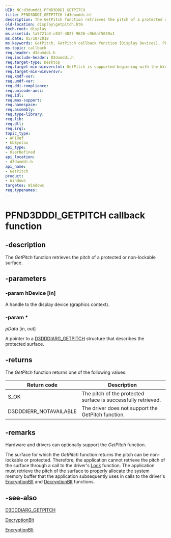 ```yaml
---
UID: NC:d3dumddi.PFND3DDDI_GETPITCH
title: PFND3DDDI_GETPITCH (d3dumddi.h)
description: The GetPitch function retrieves the pitch of a protected or non-lockable surface.
old-location: display\getpitch.htm
tech.root: display
ms.assetid: 1a5721a3-c03f-4827-9626-c9b6af5059a1
ms.date: 05/10/2018
ms.keywords: GetPitch, GetPitch callback function [Display Devices], PFND3DDDI_GETPITCH, PFND3DDDI_GETPITCH callback, UserModeDisplayDriver_Functions_6a055fa5-1f52-4d88-af1b-e9cab4abef13.xml, d3dumddi/GetPitch, display.getpitch
ms.topic: callback
req.header: d3dumddi.h
req.include-header: D3dumddi.h
req.target-type: Desktop
req.target-min-winverclnt: GetPitch is supported beginning with the Windows 7 operating system.
req.target-min-winversvr: 
req.kmdf-ver: 
req.umdf-ver: 
req.ddi-compliance: 
req.unicode-ansi: 
req.idl: 
req.max-support: 
req.namespace: 
req.assembly: 
req.type-library: 
req.lib: 
req.dll: 
req.irql: 
topic_type:
- APIRef
- kbSyntax
api_type:
- UserDefined
api_location:
- d3dumddi.h
api_name:
- GetPitch
product:
- Windows
targetos: Windows
req.typenames: 
---
```


# PFND3DDDI_GETPITCH callback function


## -description


The <i>GetPitch</i> function retrieves the pitch of a protected or non-lockable surface. 


## -parameters




### -param hDevice [in]

A handle to the display device (graphics context). 


### -param *


*pData* [in, out]

A pointer to a <a href="https://docs.microsoft.com/windows-hardware/drivers/ddi/content/d3dumddi/ns-d3dumddi-_d3dddiarg_getpitch">D3DDDIARG_GETPITCH</a> structure that describes the protected surface. 


## -returns



The <i>GetPitch</i> function returns one of the following values:

|Return code|Description|
|--- |--- |
|S_OK|The pitch of the protected surface is successfully retrieved.|
|D3DDDIERR_NOTAVAILABLE|The driver does not support the GetPitch function.|

## -remarks



Hardware and drivers can optionally support the <i>GetPitch</i> function.  

The surface for which the <i>GetPitch</i> function returns the pitch can be non-lockable or protected. Therefore, the application cannot retrieve the pitch of the surface through a call to the driver's <a href="https://docs.microsoft.com/windows-hardware/drivers/ddi/content/d3dumddi/nc-d3dumddi-pfnd3dddi_lock">Lock</a> function. The application must retrieve the pitch of the surface to properly allocate the system memory buffer that the application subsequently uses in calls to the driver's <a href="https://docs.microsoft.com/windows-hardware/drivers/ddi/content/d3dumddi/nc-d3dumddi-pfnd3dddi_encryptionblt">EncryptionBlt</a> and <a href="https://docs.microsoft.com/windows-hardware/drivers/ddi/content/d3dumddi/nc-d3dumddi-pfnd3dddi_decryptionblt">DecryptionBlt</a> functions. 




## -see-also




<a href="https://docs.microsoft.com/windows-hardware/drivers/ddi/content/d3dumddi/ns-d3dumddi-_d3dddiarg_getpitch">D3DDDIARG_GETPITCH</a>



<a href="https://docs.microsoft.com/windows-hardware/drivers/ddi/content/d3dumddi/nc-d3dumddi-pfnd3dddi_decryptionblt">DecryptionBlt</a>



<a href="https://docs.microsoft.com/windows-hardware/drivers/ddi/content/d3dumddi/nc-d3dumddi-pfnd3dddi_encryptionblt">EncryptionBlt</a>
 

 

